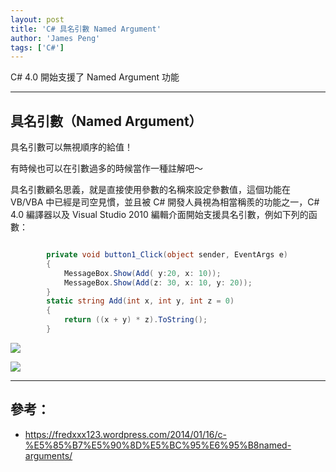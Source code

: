 ```yaml
---
layout: post
title: 'C# 具名引數 Named Argument'
author: 'James Peng'
tags: ['C#']
---
```


 C# 4.0 開始支援了 Named Argument 功能

----------



## 具名引數（Named Argument）  ##

具名引數可以無視順序的給值！

有時候也可以在引數過多的時候當作一種註解吧～

具名引數顧名思義，就是直接使用參數的名稱來設定參數值，這個功能在 VB/VBA 中已經是司空見慣，並且被 C# 開發人員視為相當稱羨的功能之一，C# 4.0 編譯器以及 Visual Studio 2010 編輯介面開始支援具名引數，例如下列的函數：

~~~csharp

        private void button1_Click(object sender, EventArgs e)
        {
            MessageBox.Show(Add( y:20, x: 10));
            MessageBox.Show(Add(z: 30, x: 10, y: 20));
        }
        static string Add(int x, int y, int z = 0)
        {
            return ((x + y) * z).ToString();
        }

~~~

![](http://i.imgur.com/ItotdEy.png)

![](http://i.imgur.com/bQ5rfH0.png)

----------

## 參考： ##

- https://fredxxx123.wordpress.com/2014/01/16/c-%E5%85%B7%E5%90%8D%E5%BC%95%E6%95%B8named-arguments/